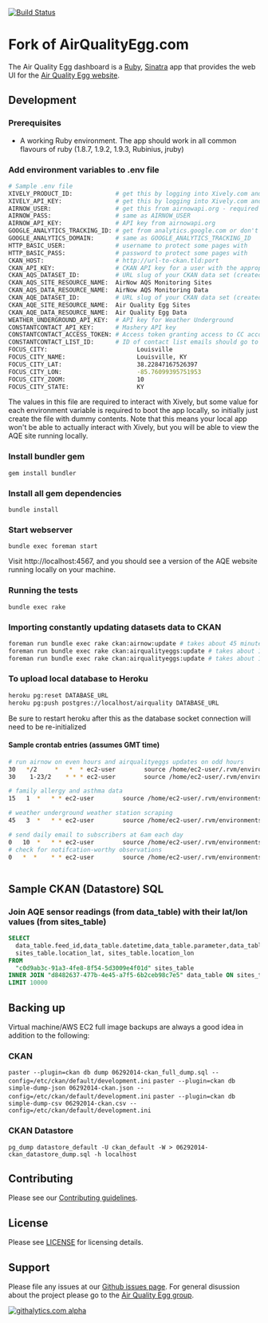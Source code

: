[![Build Status](https://travis-ci.org/marks/airqualityegg.com.png?branch=master)](https://travis-ci.org/xively/airqualityegg.com)

# Fork of AirQualityEgg.com

The Air Quality Egg dashboard is a [Ruby](http://www.ruby-lang.org/), 
[Sinatra](http://www.sinatrarb.com/) app that provides the web UI for the
[Air Quality Egg website](http://airqualityegg.com).

## Development

### Prerequisites

* A working Ruby environment. The app should work in all common flavours
  of ruby (1.8.7, 1.9.2, 1.9.3, Rubinius, jruby)

### Add environment variables to .env file

```bash
# Sample .env file
XIVELY_PRODUCT_ID:            # get this by logging into Xively.com and creating a product batch (Manage > Add Product Batch)
XIVELY_API_KEY:               # get this by logging into Xively.com and creating a master key (Settings > Master Keys > Add Master Key
AIRNOW_USER:                  # get this from airnowapi.org - required for fetching EPA air quality data
AIRNOW_PASS:                  # same as AIRNOW_USER
AIRNOW_API_KEY:               # API key from airnowapi.org
GOOGLE_ANALYTICS_TRACKING_ID: # get from analytics.google.com or don't include and google analytics wont be used
GOOGLE_ANALYTICS_DOMAIN:      # same as GOOGLE_ANALYTICS_TRACKING_ID
HTTP_BASIC_USER:              # username to protect some pages with
HTTP_BASIC_PASS:              # password to protect some pages with
CKAN_HOST:                    # http://url-to-ckan.tld:port
CKAN_API_KEY:                 # CKAN API key for a user with the appropriate rights to data sets named below
CKAN_AQS_DATASET_ID:          # URL slug of your CKAN data set (created through CKAN web GUI) for AQS data
CKAN_AQS_SITE_RESOURCE_NAME:  AirNow AQS Monitoring Sites
CKAN_AQS_DATA_RESOURCE_NAME:  AirNow AQS Monitoring Data
CKAN_AQE_DATASET_ID:          # URL slug of your CKAN data set (created through CKAN web GUI) for AQE data
CKAN_AQE_SITE_RESOURCE_NAME:  Air Quality Egg Sites
CKAN_AQE_DATA_RESOURCE_NAME:  Air Quality Egg Data
WEATHER_UNDERGROUND_API_KEY:  # API key for Weather Underground
CONSTANTCONTACT_API_KEY:	  # Mashery API key
CONSTANTCONTACT_ACCESS_TOKEN: # Access token granting access to CC account
CONSTANTCONTACT_LIST_ID:      # ID of contact list emails should go to
FOCUS_CITY:							Louisville
FOCUS_CITY_NAME:					Louisville, KY
FOCUS_CITY_LAT:						38.22847167526397
FOCUS_CITY_LON:						-85.76099395751953
FOCUS_CITY_ZOOM:					10
FOCUS_CITY_STATE:					KY
```

The values in this file are required to interact with Xively, but some value
for each environment variable is required to boot the app locally, so initially
just create the file with dummy contents. Note that this means your local app 
won't be able to actually interact with Xively, but you will be able to view the 
AQE site running locally.

### Install bundler gem

`gem install bundler`

### Install all gem dependencies

`bundle install`

### Start webserver

`bundle exec foreman start`

Visit http://localhost:4567, and you should see a version of the AQE 
website running locally on your machine.

### Running the tests

`bundle exec rake`

### Importing constantly updating datasets data to CKAN
```bash
foreman run bundle exec rake ckan:airnow:update # takes about 45 minutes
foreman run bundle exec rake ckan:airqualityeggs:update # takes about 10 minutes for 1,000 eggs
foreman run bundle exec rake ckan:airqualityeggs:update # takes about 10 seconds for 5 sites
```

### To upload local database to Heroku
```bash
heroku pg:reset DATABASE_URL
heroku pg:push postgres://localhost/airquality DATABASE_URL
```
Be sure to restart heroku after this as the database socket connection will need to be re-initialized

#### Sample crontab entries (assumes GMT time)
```bash
# run airnow on even hours and airqualityeggs updates on odd hours
30   */2     *   *  * ec2-user        source /home/ec2-user/.rvm/environments/ruby-2.0.0-p451 && cd /home/ec2-user/airqualityegg.com && foreman run bundle exec rake ckan:airnow:update
30    1-23/2    * * * ec2-user        source /home/ec2-user/.rvm/environments/ruby-2.0.0-p451 && cd /home/ec2-user/airqualityegg.com && foreman run bundle exec rake ckan:airqualityeggs:update

# family allergy and asthma data 
15   1  *	* * ec2-user        source /home/ec2-user/.rvm/environments/ruby-2.0.0-p451 && cd /home/ec2-user/airqualityegg.com && foreman run bundle exec rake ckan:famallergy:update  >/dev/null 2>&1

# weather underground weather station scraping
45   3  *	* * ec2-user        source /home/ec2-user/.rvm/environments/ruby-2.0.0-p451 && cd /home/ec2-user/airqualityegg.com && foreman run bundle exec rake bundle exec foreman run rake ckan:wupws:update >/dev/null 2>&1

# send daily email to subscribers at 6am each day
0   10  *	* * ec2-user        source /home/ec2-user/.rvm/environments/ruby-2.0.0-p451 && cd /home/ec2-user/airqualityegg.com && foreman run bundle exec rake mailer:institute_messages:daily >/dev/null 2>&1
# check for notifcation-worthy observations
0   *  *	* * ec2-user        source /home/ec2-user/.rvm/environments/ruby-2.0.0-p451 && cd /home/ec2-user/airqualityegg.com && foreman run bundle exec rake mailer:institute_messages:breaking >/dev/null 2>&1



```

## Sample CKAN (Datastore) SQL

### Join AQE sensor readings (from data_table) with their lat/lon values (from sites_table)
```sql
SELECT
  data_table.feed_id,data_table.datetime,data_table.parameter,data_table.value,data_table.unit,
  sites_table.location_lat, sites_table.location_lon
FROM
  "c0d9ab3c-91a3-4fe8-8f54-5d3009e4f01d" sites_table
INNER JOIN "d8482637-477b-4e45-a7f5-6b2ceb98c7e5" data_table ON sites_table.id = data_table.feed_id
LIMIT 10000
```

## Backing up

Virtual machine/AWS EC2 full image backups are always a good idea in addition to the following:

### CKAN
`paster --plugin=ckan db dump 06292014-ckan_full_dump.sql --config=/etc/ckan/default/development.ini`
`paster --plugin=ckan db simple-dump-json 06292014-ckan.json --config=/etc/ckan/default/development.ini`
`paster --plugin=ckan db simple-dump-csv 06292014-ckan.csv --config=/etc/ckan/default/development.ini`

### CKAN Datastore
`pg_dump datastore_default -U ckan_default -W > 06292014-ckan_datastore_dump.sql -h localhost`

## Contributing

Please see our [Contributing guidelines](https://github.com/xively/airqualityegg.com/blob/master/CONTRIBUTING.md).

## License

Please see [LICENSE](https://github.com/xively/airqualityegg.com/blog/master/LICENSE) for licensing details.

## Support

Please file any issues at our [Github issues page](https://github.com/xively/airqualityegg.com/issues).
For general disussion about the project please go to the [Air Quality Egg group](https://groups.google.com/forum/#!forum/airqualityegg).

[![githalytics.com alpha](https://cruel-carlota.pagodabox.com/66c4028a64953ab110a8fd2ea42ca216 "githalytics.com")](http://githalytics.com/xively/airqualityegg.com)
